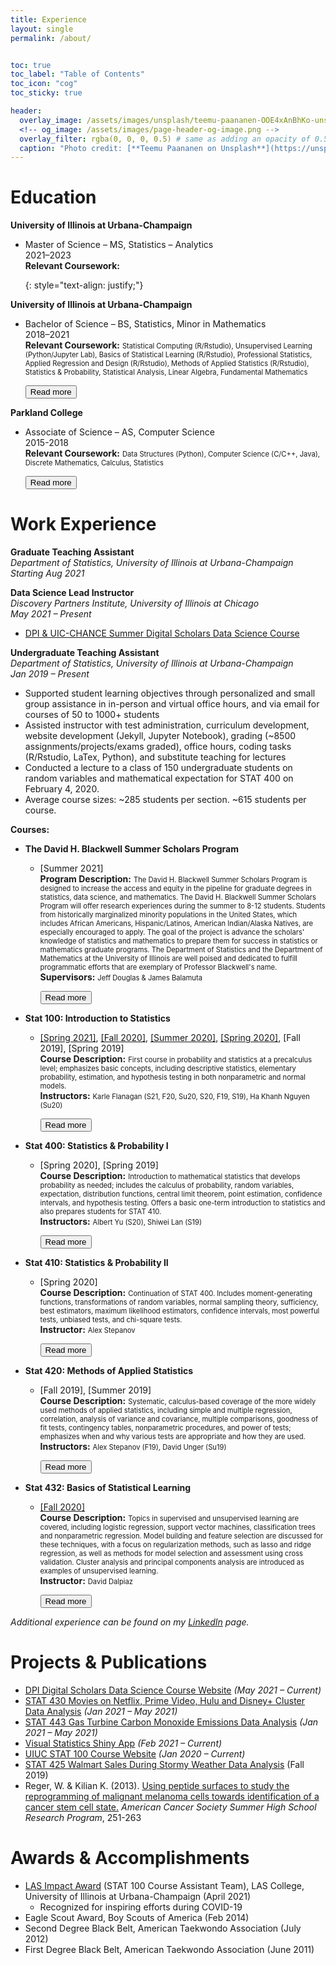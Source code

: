 ```yaml
---
title: Experience
layout: single
permalink: /about/


toc: true
toc_label: "Table of Contents"
toc_icon: "cog"
toc_sticky: true

header:
  overlay_image: /assets/images/unsplash/teemu-paananen-OOE4xAnBhKo-unsplash.jpg
  <!-- og_image: /assets/images/page-header-og-image.png -->
  overlay_filter: rgba(0, 0, 0, 0.5) # same as adding an opacity of 0.5 to a black background
  caption: "Photo credit: [**Teemu Paananen on Unsplash**](https://unsplash.com/photos/OOE4xAnBhKo)"
---
```


# Education

**University of Illinois at Urbana-Champaign**<br>
  * <p>
      Master of Science – MS, Statistics – Analytics
      <br>2021–2023
      <span id="MSbr"></span>
      <span id="MStext">
        <br><b>Relevant Coursework:</b> <span style="font-size:80%;"></span>
      </span>
    </p>
    {: style="text-align: justify;"}
    <!-- <div class="experience"><button class="btn" onclick="readMore('MS')" id="MSbtn">Read more <i class="fas fa-chevron-circle-down fa-2x"></i></button></div> -->

**University of Illinois at Urbana-Champaign**<br>
  * <p>
      Bachelor of Science – BS, Statistics, Minor in Mathematics
      <br>2018–2021
      <span id="BSbr"></span>
      <span id="BStext">
        <br><b>Relevant Coursework:</b> <span style="font-size:80%;">Statistical Computing (R/Rstudio), Unsupervised Learning (Python/Jupyter Lab), Basics of Statistical Learning (R/Rstudio), Professional Statistics, Applied Regression and Design (R/Rstudio), Methods of Applied Statistics (R/Rstudio), Statistics & Probability, Statistical Analysis, Linear Algebra, Fundamental Mathematics</span>
      </span>
    </p>
    <div class="experience"><button class="btn" onclick="readMore('BS')" id="BSbtn">Read more <i class="fas fa-chevron-circle-down fa-2x"></i></button></div>

**Parkland College**<br>
  * <p>
      Associate of Science – AS, Computer Science
      <br>2015-2018
      <span id="ASbr"></span>
      <span id="AStext">
        <br><b>Relevant Coursework:</b> <span style="font-size:80%;">Data Structures (Python), Computer Science (C/C++, Java), Discrete Mathematics, Calculus, Statistics</span>
      </span>
    </p>
    <div class="experience"><button class="btn" onclick="readMore('AS')" id="ASbtn">Read more <i class="fas fa-chevron-circle-down fa-2x"></i></button></div>

# Work Experience

**Graduate Teaching Assistant**<br>
_Department of Statistics, University of Illinois at Urbana-Champaign_
<br>_Starting Aug 2021_

**Data Science Lead Instructor**<br>
_Discovery Partners Institute, University of Illinois at Chicago_
<br>_May 2021 – Present_
- <a href="https://wjonasreger.github.io/DigitalScholars_DataScience/" target="_blank">DPI & UIC-CHANCE Summer Digital Scholars Data Science Course</a>

**Undergraduate Teaching Assistant**<br>
_Department of Statistics, University of Illinois at Urbana-Champaign_
<br>_Jan 2019 – Present_
- Supported student learning objectives through personalized and small group assistance in in-person and virtual office hours, and via email for courses of 50 to 1000+ students
- Assisted instructor with test administration, curriculum development, website development (Jekyll, Jupyter Notebook), grading (~8500 assignments/projects/exams graded), office hours, coding tasks (R/Rstudio, LaTex, Python), and substitute teaching for lectures
- Conducted a lecture to a class of 150 undergraduate students on random variables and mathematical expectation for STAT 400 on February 4, 2020.
- Average course sizes: ~285 students per section. ~615 students per course.

**Courses:**
* **The David H. Blackwell Summer Scholars Program**
  * <p>
      [Summer 2021]
      <span id="BSSPbr"></span>
      <span id="BSSPtext">
        <br><b>Program Description:</b> <span style="font-size:80%;">The David H. Blackwell Summer Scholars Program is designed to increase the access and equity in the pipeline for graduate degrees in statistics, data science, and mathematics. The David H. Blackwell Summer Scholars Program will offer research experiences during the summer to 8-12 students. Students from historically marginalized minority populations in the United States, which includes African Americans, Hispanic/Latinos, American Indian/Alaska Natives, are especially encouraged to apply. The goal of the project is advance the scholars' knowledge of statistics and mathematics to prepare them for success in statistics or mathematics graduate programs. The Department of Statistics and the Department of Mathematics at the University of Illinois are well poised and dedicated to fulfill programmatic efforts that are exemplary of Professor Blackwell's name.</span>
        <br><b>Supervisors:</b> <span style="font-size:80%;">Jeff Douglas & James Balamuta</span>
      </span>
    </p>
    <div class="experience"><button class="btn" onclick="readMore('BSSP')" id="BSSPbtn">Read more <i class="fas fa-chevron-circle-down fa-2x"></i></button></div>

* **Stat 100: Introduction to Statistics**
  * <p>
      <a href="https://karleflanagan.github.io/stat100S21/" target = "_blank">[Spring 2021]</a>, <a href="https://karleflanagan.github.io/stat100F20/" target="_blank">[Fall 2020]</a>, <a href="https://nkha149.github.io/stat100-su2020/" target="_blank">[Summer 2020]</a>, <a href="https://karleflanagan.github.io/stat100S20/" target="_blank">[Spring 2020]</a>, [Fall 2019], [Spring 2019] 
      <span id="S100br"></span>
      <span id="S100text">
        <br><b>Course Description:</b> <span style="font-size:80%;">First course in probability and statistics at a precalculus level; emphasizes basic concepts, including descriptive statistics, elementary probability, estimation, and hypothesis testing in both nonparametric and normal models.</span>
        <br><b>Instructors:</b> <span style="font-size:80%;">Karle Flanagan (S21, F20, Su20, S20, F19, S19), Ha Khanh Nguyen (Su20)</span>
      </span>
    </p>
    <div class="experience"><button class="btn" onclick="readMore('S100')" id="S100btn">Read more <i class="fas fa-chevron-circle-down fa-2x"></i></button></div>

* **Stat 400: Statistics & Probability I**
  * <p>
      [Spring 2020], [Spring 2019]
      <span id="S400br"></span>
      <span id="S400text">
        <br><b>Course Description:</b> <span style="font-size:80%;">Introduction to mathematical statistics that develops probability as needed; includes the calculus of probability, random variables, expectation, distribution functions, central limit theorem, point estimation, confidence intervals, and hypothesis testing. Offers a basic one-term introduction to statistics and also prepares students for STAT 410.</span>
        <br><b>Instructors:</b> <span style="font-size:80%;">Albert Yu (S20), Shiwei Lan (S19)</span>
      </span>
    </p>
    <div class="experience"><button class="btn" onclick="readMore('S400')" id="S400btn">Read more <i class="fas fa-chevron-circle-down fa-2x"></i></button></div>

* **Stat 410: Statistics & Probability II**
  * <p>
      [Spring 2020]
      <span id="S410br"></span>
      <span id="S410text">
        <br><b>Course Description:</b> <span style="font-size:80%;">Continuation of STAT 400. Includes moment-generating functions, transformations of random variables, normal sampling theory, sufficiency, best estimators, maximum likelihood estimators, confidence intervals, most powerful tests, unbiased tests, and chi-square tests.</span>
        <br><b>Instructor:</b> <span style="font-size:80%;">Alex Stepanov</span>
      </span>
    </p>
    <div class="experience"><button class="btn" onclick="readMore('S410')" id="S410btn">Read more <i class="fas fa-chevron-circle-down fa-2x"></i></button></div>

* **Stat 420: Methods of Applied Statistics**
  * <p>
      [Fall 2019], [Summer 2019]
      <span id="S420br"></span>
      <span id="S420text">
        <br><b>Course Description:</b> <span style="font-size:80%;">Systematic, calculus-based coverage of the more widely used methods of applied statistics, including simple and multiple regression, correlation, analysis of variance and covariance, multiple comparisons, goodness of fit tests, contingency tables, nonparametric procedures, and power of tests; emphasizes when and why various tests are appropriate and how they are used.</span>
        <br><b>Instructors:</b> <span style="font-size:80%;">Alex Stepanov (F19), David Unger (Su19)</span>
      </span>
    </p>
    <div class="experience"><button class="btn" onclick="readMore('S420')" id="S420btn">Read more <i class="fas fa-chevron-circle-down fa-2x"></i></button></div>

* **Stat 432: Basics of Statistical Learning**
  * <p>
      <a href="https://fall-2020.stat432.org/" target="_blank">[Fall 2020]</a>
      <span id="S432br"></span>
      <span id="S432text">
        <br><b>Course Description:</b> <span style="font-size:80%;">Topics in supervised and unsupervised learning are covered, including logistic regression, support vector machines, classification trees and nonparametric regression. Model building and feature selection are discussed for these techniques, with a focus on regularization methods, such as lasso and ridge regression, as well as methods for model selection and assessment using cross validation. Cluster analysis and principal components analysis are introduced as examples of unsupervised learning.</span>
        <br><b>Instructor:</b> <span style="font-size:80%;">David Dalpiaz</span>
      </span>
    </p>
    <div class="experience"><button class="btn" onclick="readMore('S432')" id="S432btn">Read more <i class="fas fa-chevron-circle-down fa-2x"></i></button></div>

_Additional experience can be found on my <a href='https://www.linkedin.com/in/wjonasreger' target="_blank">LinkedIn</a> page._

# Projects & Publications

* <a href="https://wjonasreger.github.io/DigitalScholars_DataScience/" target="_blank">DPI Digital Scholars Data Science Course Website</a> _(May 2021 – Current)_
* <a href="https://github.com/wjonasreger/STAT430_FinalProject" target="_blank">STAT 430 Movies on Netflix, Prime Video, Hulu and Disney+ Cluster Data Analysis</a> _(Jan 2021 – May 2021)_
* <a href="https://github.com/wjonasreger/STAT443_FinalProject" target="_blank">STAT 443 Gas Turbine Carbon Monoxide Emissions Data Analysis</a> _(Jan 2021 – May 2021)_
* <a href="https://h550e6-wjonasreger.shinyapps.io/rrvisapp/" target="_blank">Visual Statistics Shiny App</a> _(Feb 2021 – Current)_
* <a href="https://karleflanagan.github.io/stat100S21/" target="_blank">UIUC STAT 100 Course Website</a> _(Jan 2020 – Current)_
* <a href="{{ site.baseurl }}/assets/docs/publications/walmart_425_outline.pdf" target="_blank">STAT 425 Walmart Sales During Stormy Weather Data Analysis</a> (Fall 2019)
* Reger, W. & Kilian K. (2013). <a href="{{ site.baseurl }}/assets/docs/publications/ACS Internship Article (2020 reformat).pdf" target="\_blank">Using peptide surfaces to study the reprogramming of malignant melanoma cells towards identification of a cancer stem cell state.</a> _American Cancer Society Summer High School Research Program_, 251-263

# Awards & Accomplishments

* <a href="https://las.illinois.edu/covid19/award" target="_blank">LAS Impact Award</a> (STAT 100 Course Assistant Team), LAS College, University of Illinois at Urbana-Champaign (April 2021)
    * Recognized for inspiring efforts during COVID-19
* Eagle Scout Award, Boy Scouts of America (Feb 2014)
* Second Degree Black Belt, American Taekwondo Association (July 2012)
* First Degree Black Belt, American Taekwondo Association (June 2011)